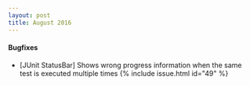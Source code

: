 ```yaml
---
layout: post
title: August 2016
---
```


#### Bugfixes
* [JUnit StatusBar] Shows wrong progress information when the same test is executed multiple times {% include issue.html id="49" %}
